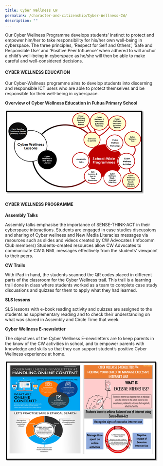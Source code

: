 ```yaml
---
title: Cyber Wellness CW
permalink: /character-and-citizenship/Cyber-Wellness-CW/
description: ""
---
```

Our Cyber Wellness Programme develops students' instinct to protect and empower him/her to take responsibility for his/her own well-being in cyberspace. The three principles, ‘Respect for Self and Others’, ‘Safe and Responsible Use’ and ‘Positive Peer Influence’ when adhered to will anchor a child’s well-being in cyberspace as he/she will then be able to make careful and well-considered decisions.

#### **CYBER WELLNESS EDUCATION**


Our Cyber-Wellness programme aims to develop students into discerning and responsible ICT users who are able to protect themselves and be responsible for their well-being in cyberspace.  
  

**Overview of Cyber Wellness Education in Fuhua Primary School**

![](/images/Fuhua%20Experience/Student%20Development/Character%20&%20Citizenship/Cyber%20Wellness%20(CW)/C1.png)  

#### **CYBER WELLNESS PROGRAMME**


**Assembly Talks**

Assembly talks emphasise the importance of SENSE-THINK-ACT in their cyberspace interactions. Students are engaged in case studies discussions and sharing of Cyber wellness and New Media Literacies messages via resources such as slides and videos created by CW Advocates (Infocomm Club members) Students-created resources allow CW Advocates to communicate CW & NML messages effectively from the students’ viewpoint to their peers.

  

**CW Trails**

With iPad in hand, the students scanned the QR codes placed in different parts of the classroom for the Cyber Wellness trail. This trail is a learning trail done in class where students worked as a team to complete case study discussions and quizzes for them to apply what they had learned. 

  

**SLS lessons**

SLS lessons with e-book reading activity and quizzes are assigned to the students as supplementary reading and to check their understanding on what was shared in Assembly and Circle Time that week.

  

**Cyber Wellness E-newsletter**

The objectives of the Cyber Wellness E-newsletters are to keep parents in the know of the CW activities in school, and to empower parents with knowledge and skills so that they can support student’s positive Cyber Wellness experience at home.

![](/images/Fuhua%20Experience/Student%20Development/Character%20&%20Citizenship/Cyber%20Wellness%20(CW)/C2.png)